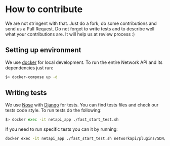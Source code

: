 # How to contribute

We are not stringent with that. Just do a fork, do some contributions and
send us a Pull Request. Do not forget to write tests and to describe well
what your contributions are. It will help us at review process :)

## Setting up environment

We use [docker](https://www.docker.com/) for local development.
To run the entire Network API and its dependencies just run:

```bash
$> docker-compose up -d
```

## Writing tests

We use [Nose](http://nose.readthedocs.io/en/latest/) with
[Django](https://www.djangoproject.com/) for tests.
You can find tests files and check our tests code style.
To run tests do the following:

```bash
$> docker exec -it netapi_app ./fast_start_test.sh
```

If you need to run specific tests you can it by running:

```bash
docker exec -it netapi_app ./fast_start_test.sh networkapi/plugins/SDN/
```
